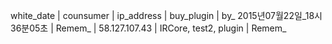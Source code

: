 white_date | counsumer | ip_address | buy_plugin | by_
2015년07월22일_18시36분05초 | Remem_ | 58.127.107.43 | IRCore, test2, plugin | Remem_
